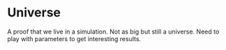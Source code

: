 # Universe

A proof that we live in a simulation. Not as big but still a universe. Need to play with parameters to get interesting results.